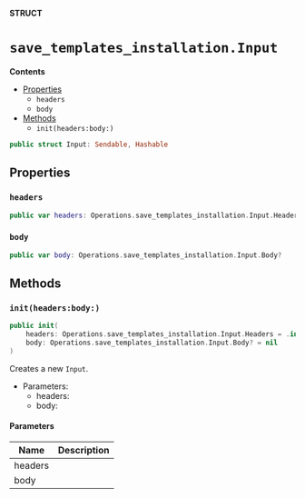 **STRUCT**

# `save_templates_installation.Input`

**Contents**

- [Properties](#properties)
  - `headers`
  - `body`
- [Methods](#methods)
  - `init(headers:body:)`

```swift
public struct Input: Sendable, Hashable
```

## Properties
### `headers`

```swift
public var headers: Operations.save_templates_installation.Input.Headers
```

### `body`

```swift
public var body: Operations.save_templates_installation.Input.Body?
```

## Methods
### `init(headers:body:)`

```swift
public init(
    headers: Operations.save_templates_installation.Input.Headers = .init(),
    body: Operations.save_templates_installation.Input.Body? = nil
)
```

Creates a new `Input`.

- Parameters:
  - headers:
  - body:

#### Parameters

| Name | Description |
| ---- | ----------- |
| headers |  |
| body |  |